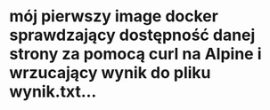 # mój pierwszy image docker sprawdzający dostępność danej strony za pomocą curl na Alpine i wrzucający wynik do pliku wynik.txt...
